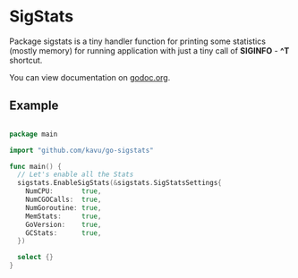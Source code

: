 # SigStats

Package sigstats is a tiny handler function for printing some statistics (mostly memory) for running application with just a tiny call of **SIGINFO** - **^T** shortcut.

You can view documentation on [godoc.org](http://godoc.org/github.com/kavu/go-sigstats "go-sigstats documentation").

## Example

```go

package main

import "github.com/kavu/go-sigstats"

func main() {
  // Let's enable all the Stats
  sigstats.EnableSigStats(&sigstats.SigStatsSettings{
    NumCPU:       true,
    NumCGOCalls:  true,
    NumGoroutine: true,
    MemStats:     true,
    GoVersion:    true,
    GCStats:      true,
  })

  select {}
}
```
